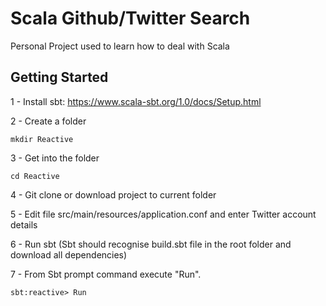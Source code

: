 
# Scala Github/Twitter Search 

Personal Project used to learn how to deal with Scala

## Getting Started

1 - Install sbt: https://www.scala-sbt.org/1.0/docs/Setup.html

2 - Create a folder 
```
mkdir Reactive
```
3 - Get into the folder 
```
cd Reactive
```
4 - Git clone or download project to current folder

5 - Edit file src/main/resources/application.conf and enter Twitter account details 

6 - Run sbt (Sbt should recognise build.sbt file in the root folder and download all dependencies) 

7 - From Sbt prompt command execute "Run".  
```
sbt:reactive> Run
```


